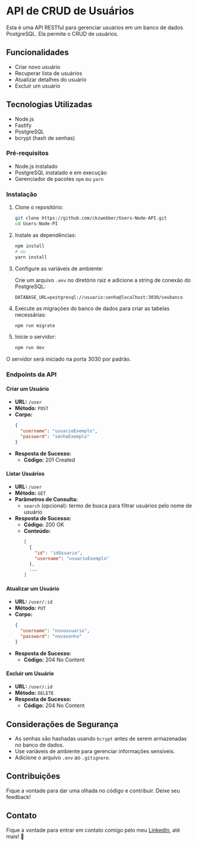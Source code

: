 # API de CRUD de Usuários

Esta é uma API RESTful para gerenciar usuários em um banco de dados PostgreSQL. Ela permite o CRUD de usuários.

## Funcionalidades

- Criar novo usuário
- Recuperar lista de usuários
- Atualizar detalhes do usuário
- Excluir um usuário

## Tecnologias Utilizadas

- Node.js
- Fastify
- PostgreSQL
- bcrypt (hash de senhas)

### Pré-requisitos

- Node.js instalado
- PostgreSQL instalado e em execução
- Gerenciador de pacotes `npm` ou `yarn`

### Instalação

1. Clone o repositório:

   ```bash
   git clone https://github.com/ckzwebber/Users-Node-API.git
   cd Users-Node-PI
   ```

2. Instale as dependências:

   ```bash
   npm install
   # ou
   yarn install
   ```

3. Configure as variáveis de ambiente:

   Crie um arquivo `.env` no diretório raiz e adicione a string de conexão do PostgreSQL:

   ```env
   DATABASE_URL=postgresql://usuario:senha@localhost:3030/seubanco
   ```

4. Execute as migrações do banco de dados para criar as tabelas necessárias:

   ```bash
   npm run migrate
   ```

5. Inicie o servidor:
   ```bash
   npm run dev
   ```

O servidor será iniciado na porta 3030 por padrão.

### Endpoints da API

#### Criar um Usuário

- **URL:** `/user`
- **Método:** `POST`
- **Corpo:**
  ```json
  {
    "username": "usuarioExemplo",
    "password": "senhaExemplo"
  }
  ```
- **Resposta de Sucesso:**
  - **Código:** 201 Created

#### Listar Usuários

- **URL:** `/user`
- **Método:** `GET`
- **Parâmetros de Consulta:**
  - `search` (opcional): termo de busca para filtrar usuários pelo nome de usuário
- **Resposta de Sucesso:**
  - **Código:** 200 OK
  - **Conteúdo:**
    ```json
    [
      {
        "id": "idUsuario",
        "username": "usuarioExemplo"
      },
      ...
    ]
    ```

#### Atualizar um Usuário

- **URL:** `/user/:id`
- **Método:** `PUT`
- **Corpo:**
  ```json
  {
    "username": "novousuario",
    "password": "novasenha"
  }
  ```
- **Resposta de Sucesso:**
  - **Código:** 204 No Content

#### Excluir um Usuário

- **URL:** `/user/:id`
- **Método:** `DELETE`
- **Resposta de Sucesso:**
  - **Código:** 204 No Content

## Considerações de Segurança

- As senhas são hashadas usando `bcrypt` antes de serem armazenadas no banco de dados.
- Use variáveis de ambiente para gerenciar informações sensíveis.
- Adicione o arquivo `.env` ao `.gitignore`.

## Contribuições

Fique a vontade para dar uma olhada no código e contribuir. Deixe seu feedback!

## Contato

Fique a vontade para entrar em contato comigo pelo meu <a href="https://www.linkedin.com/in/cmiguelwm/" target="_blank">LinkedIn</a>, até mais! 👋
